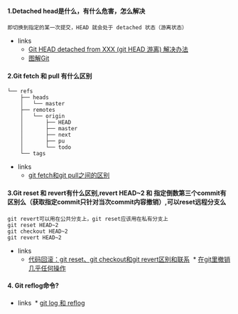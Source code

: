 #### 1.Detached head是什么，有什么危害，怎么解决
```
即切换到指定的某一次提交，HEAD 就会处于 detached 状态（游离状态）
```
* links
  * [Git HEAD detached from XXX (git HEAD 游离) 解决办法](https://blog.csdn.net/u011240877/article/details/76273335)
  * [图解Git](https://marklodato.github.io/visual-git-guide/index-zh-cn.html#detached)
#### 2.Git fetch 和 pull 有什么区别
```
└── refs
    ├── heads
    │   └── master
    ├── remotes
    │   └── origin
    │       ├── HEAD
    │       ├── master
    │       ├── next
    │       ├── pu
    │       └── todo
    └── tags
```
* links
  * [git fetch和git pull之间的区别](https://blog.csdn.net/a19881029/article/details/42245955)
#### 3.Git reset 和 revert有什么区别,revert HEAD~2 和 指定倒数第三个commit有区别么（获取指定commit只针对当次commit内容撤销）,可以reset远程分支么
```
git revert可以用在公共分支上，git reset应该用在私有分支上
git reset HEAD~2
git checkout HEAD~2
git revert HEAD~2
```
* links
  * [代码回滚：git reset、git checkout和git revert区别和联系](https://www.cnblogs.com/houpeiyong/p/5890748.html)
  * [在git里撤销几乎任何操作](http://blog.jobbole.com/87700/)
#### 4. Git reflog命令?
* links
  * [git log 和 reflog](http://www.cnblogs.com/luyuefeng/p/8046443.html)

